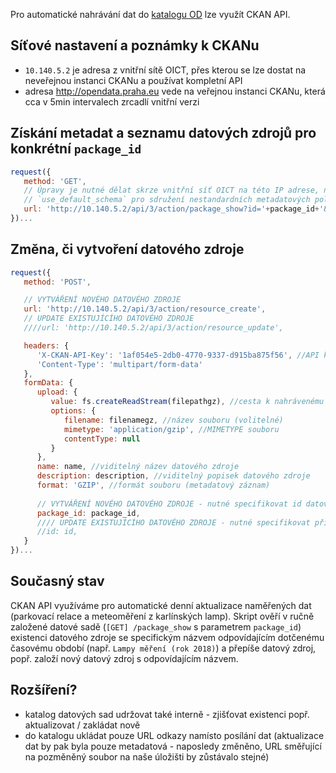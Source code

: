 Pro automatické nahrávání dat do [katalogu OD](http://opendata.praha.eu) lze využít CKAN API.

## Síťové nastavení a poznámky k CKANu

- `10.140.5.2` je adresa z vnitřní sítě OICT, přes kterou se lze dostat na neveřejnou instanci CKANu a používat kompletní API
- adresa http://opendata.praha.eu vede na veřejnou instanci CKANu, která cca v 5min intervalech zrcadlí vnitřní verzi

## Získání metadat a seznamu datových zdrojů pro konkrétní `package_id` 
```javascript
request({
   method: 'GET',
   // Úpravy je nutné dělat skrze vnitřní síť OICT na této IP adrese, nikoliv na veřejné verzi opendata.praha.eu
   // `use_default_schema` pro sdružení nestandardních metadatových polí záznamu pod jeden atribut `extras` a `include_tracking` pro zahrnutí informace o počtu zobrazení / stažení
   url: 'http://10.140.5.2/api/3/action/package_show?id='+package_id+'&use_default_schema=true&include_tracking=true'
})...
```

## Změna, či vytvoření datového zdroje
```javascript
request({
   method: 'POST',

   // VYTVÁŘENÍ NOVÉHO DATOVÉHO ZDROJE
   url: 'http://10.140.5.2/api/3/action/resource_create',
   // UPDATE EXISTUJÍCÍHO DATOVÉHO ZDROJE
   ////url: 'http://10.140.5.2/api/3/action/resource_update',

   headers: {
      'X-CKAN-API-Key': '1af054e5-2db0-4770-9337-d915ba875f56', //API klíč přidělený OICT v CKANu
      'Content-Type': 'multipart/form-data'
   },
   formData: {
      upload: {
         value: fs.createReadStream(filepathgz), //cesta k nahrávenému souboru
         options: {
            filename: filenamegz, //název souboru (volitelné)
            mimetype: 'application/gzip', //MIMETYPE souboru
            contentType: null
         }
      },
      name: name, //viditelný název datového zdroje
      description: description, //viditelný popisek datového zdroje
      format: 'GZIP', //formát souboru (metadatový záznam)
      
      // VYTVÁŘENÍ NOVÉHO DATOVÉHO ZDROJE - nutné specifikovat id datové sady
      package_id: package_id,
      //// UPDATE EXISTUJÍCÍHO DATOVÉHO ZDROJE - nutné specifikovat přímo id datového zdroje
      //id: id,
   }
})...
```

## Současný stav

CKAN API využíváme pro automatické denní aktualizace naměřených dat (parkovací relace a meteoměření z karlínských lamp). Skript ověří v ručně založené datové sadě (`[GET] /package_show` s parametrem `package_id`) existenci datového zdroje se specifickým názvem odpovídajícím dotčenému časovému období (např. `Lampy měření (rok 2018)`) a přepíše datový zdroj, popř. založí nový datový zdroj s odpovídajícím názvem.

## Rozšíření?

- katalog datových sad udržovat také interně - zjišťovat existenci popř. aktualizovat / zakládat nově
- do katalogu ukládat pouze URL odkazy namísto posílání dat (aktualizace dat by pak byla pouze metadatová - naposledy změněno, URL směřující na pozměněný soubor na naše úložišti by zůstávalo stejné)